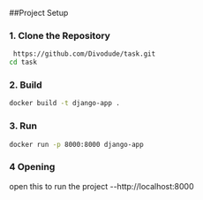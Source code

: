 
##Project Setup

### 1. Clone the Repository

```bash
 https://github.com/Divodude/task.git
cd task
```

### 2. Build
```bash
docker build -t django-app .
```

### 3. Run
```bash
docker run -p 8000:8000 django-app
```

### 4 Opening
 open this to run the project --http://localhost:8000
